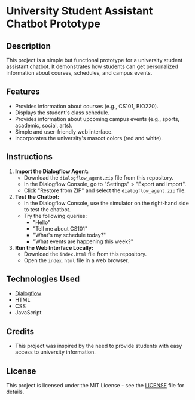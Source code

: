 # University Student Assistant Chatbot Prototype

## Description

This project is a simple but functional prototype for a university student assistant chatbot. It demonstrates how students can get personalized information about courses, schedules, and campus events.

## Features

*   Provides information about courses (e.g., CS101, BIO220).
*   Displays the student's class schedule.
*   Provides information about upcoming campus events (e.g., sports, academic, social, arts).
*   Simple and user-friendly web interface.
*   Incorporates the university's mascot colors (red and white).

## Instructions

1.  **Import the Dialogflow Agent:**
    *   Download the `dialogflow_agent.zip` file from this repository.
    *   In the Dialogflow Console, go to "Settings" > "Export and Import".
    *   Click "Restore from ZIP" and select the `dialogflow_agent.zip` file.
2.  **Test the Chatbot:**
    *   In the Dialogflow Console, use the simulator on the right-hand side to test the chatbot.
    *   Try the following queries:
        *   "Hello"
        *   "Tell me about CS101"
        *   "What's my schedule today?"
        *   "What events are happening this week?"
3.  **Run the Web Interface Locally:**
    *   Download the `index.html` file from this repository.
    *   Open the `index.html` file in a web browser.

## Technologies Used

*   [Dialogflow](https://dialogflow.cloud.google.com/)
*   HTML
*   CSS
*   JavaScript

## Credits

*   This project was inspired by the need to provide students with easy access to university information.

## License

This project is licensed under the MIT License - see the [LICENSE](LICENSE) file for details.
